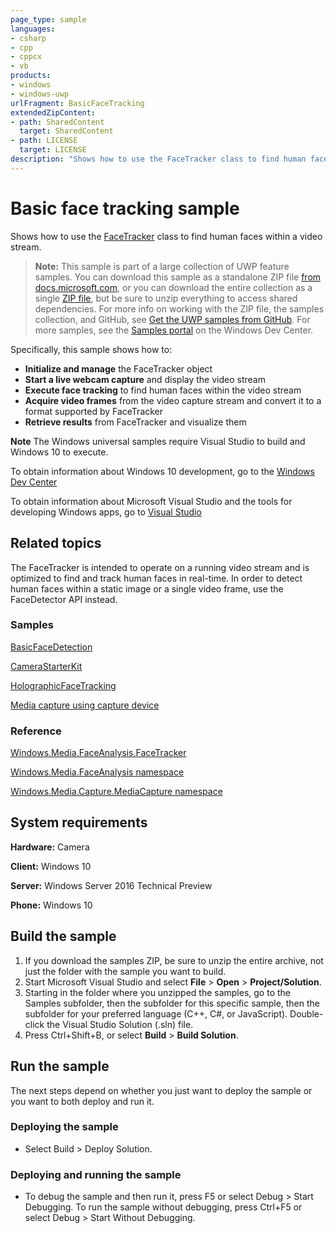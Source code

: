 ```yaml
---
page_type: sample
languages:
- csharp
- cpp
- cppcx
- vb
products:
- windows
- windows-uwp
urlFragment: BasicFaceTracking
extendedZipContent:
- path: SharedContent
  target: SharedContent
- path: LICENSE
  target: LICENSE
description: "Shows how to use the FaceTracker class to find human faces within a video stream."
---
```


<!---
  category: AudioVideoAndCamera 
  samplefwlink: http://go.microsoft.com/fwlink/p/?LinkId=620513
--->

# Basic face tracking sample

Shows how to use the [FaceTracker](https://msdn.microsoft.com/library/windows/apps/windows.media.faceanalysis.facetracker.aspx) 
class to find human faces within a video stream.

> **Note:** This sample is part of a large collection of UWP feature samples. 
> You can download this sample as a standalone ZIP file
> [from docs.microsoft.com](https://docs.microsoft.com/samples/microsoft/windows-universal-samples/basicfacetracking/),
> or you can download the entire collection as a single
> [ZIP file](https://github.com/Microsoft/Windows-universal-samples/archive/master.zip), but be 
> sure to unzip everything to access shared dependencies. For more info on working with the ZIP file, 
> the samples collection, and GitHub, see [Get the UWP samples from GitHub](https://aka.ms/ovu2uq). 
> For more samples, see the [Samples portal](https://aka.ms/winsamples) on the Windows Dev Center. 

Specifically, this sample shows how to:

- **Initialize and manage** the FaceTracker object
- **Start a live webcam capture** and display the video stream
- **Execute face tracking** to find human faces within the video stream
- **Acquire video frames** from the video capture stream and convert it to a format supported by FaceTracker
- **Retrieve results** from FaceTracker and visualize them

**Note** The Windows universal samples require Visual Studio to build and Windows 10 to execute.
 
To obtain information about Windows 10 development, go to the [Windows Dev Center](http://go.microsoft.com/fwlink/?LinkID=532421)

To obtain information about Microsoft Visual Studio and the tools for developing Windows apps, go to [Visual Studio](http://go.microsoft.com/fwlink/?LinkID=532422)

## Related topics

The FaceTracker is intended to operate on a running video stream and is optimized to find and track human faces in real-time. In order to detect human faces within a static image or a single video frame, use the FaceDetector API instead.

### Samples

[BasicFaceDetection](/Samples/BasicFaceDetection)

[CameraStarterKit](/Samples/CameraStarterKit)

[HolographicFaceTracking](/Samples/HolographicFaceTracking)

[Media capture using capture device](https://code.msdn.microsoft.com/windowsapps/Media-Capture-Sample-adf87622)

### Reference

[Windows.Media.FaceAnalysis.FaceTracker](https://msdn.microsoft.com/library/windows/apps/windows.media.faceanalysis.facetracker.aspx)

[Windows.Media.FaceAnalysis namespace](https://msdn.microsoft.com/library/windows/apps/windows.media.faceanalysis.aspx)

[Windows.Media.Capture.MediaCapture namespace](https://msdn.microsoft.com/library/windows/apps/windows.media.devices.aspx)

## System requirements

**Hardware:** Camera

**Client:** Windows 10

**Server:** Windows Server 2016 Technical Preview

**Phone:** Windows 10

## Build the sample

1. If you download the samples ZIP, be sure to unzip the entire archive, not just the folder with the sample you want to build. 
2. Start Microsoft Visual Studio and select **File** \> **Open** \> **Project/Solution**.
3. Starting in the folder where you unzipped the samples, go to the Samples subfolder, then the subfolder for this specific sample, then the subfolder for your preferred language (C++, C#, or JavaScript). Double-click the Visual Studio Solution (.sln) file.
4. Press Ctrl+Shift+B, or select **Build** \> **Build Solution**.

## Run the sample

The next steps depend on whether you just want to deploy the sample or you want to both deploy and run it.

### Deploying the sample

- Select Build > Deploy Solution. 

### Deploying and running the sample

- To debug the sample and then run it, press F5 or select Debug >  Start Debugging. To run the sample without debugging, press Ctrl+F5 or select Debug > Start Without Debugging. 

